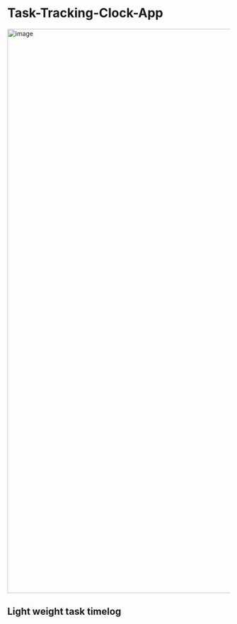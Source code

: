 # Task-Tracking-Clock-App

<img width="1273" alt="image" src="https://user-images.githubusercontent.com/45891316/229373326-7247c8cb-e96a-4f6b-b193-713bd8290fb3.png">

## Light weight task timelog
